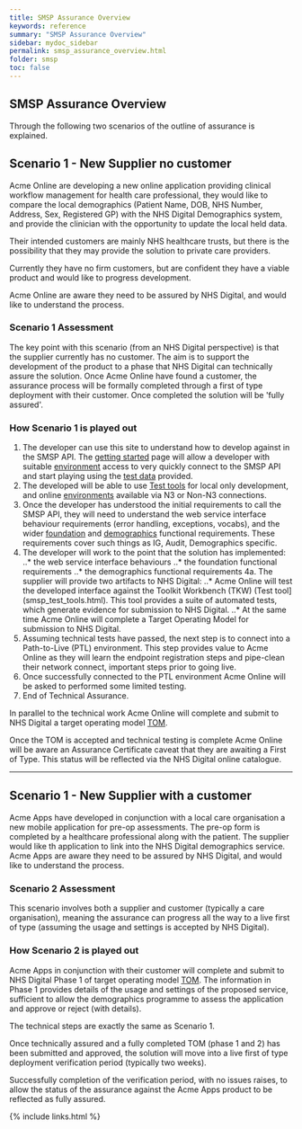 ```yaml
---
title: SMSP Assurance Overview
keywords: reference
summary: "SMSP Assurance Overview"
sidebar: mydoc_sidebar
permalink: smsp_assurance_overview.html
folder: smsp
toc: false
---
```


## SMSP Assurance Overview

Through the following two scenarios of the outline of assurance is explained.

## Scenario 1 - New Supplier no customer
Acme Online are developing a new online application providing clinical workflow management for health care professional, they would like to compare the local demographics (Patient Name, DOB, NHS Number, Address, Sex, Registered GP) with the NHS Digital Demographics system, and provide the clinician with the opportunity to update the local held data.

Their intended customers are mainly NHS healthcare trusts, but there is the possibility that they may provide the solution to private care providers.

Currently they have no firm customers, but are confident they have a viable product and would like to progress development. 

Acme Online are aware they need to be assured by NHS Digital, and would like to understand the process.

### Scenario 1 Assessment
The key point with this scenario (from an NHS Digital perspective) is that the supplier currently has no customer. The aim is to support the development of the product to a phase that NHS Digital can technically assure the solution. Once Acme Online have found a customer, the assurance process will be formally completed through a first of type deployment with their customer. Once completed the solution will be 'fully assured'.

### How Scenario 1 is played out
1. The developer can use this site to understand how to develop against in the SMSP API. The [getting started](smsp_getting_started.html) page will allow a developer with suitable [environment](smsp_test_environments.html) access to very quickly connect to the SMSP API and start playing using the [test data](smsp_test_data.html) provided.
2. The developed will be able to use [Test tools](smsp_test_tools.html) for local only development, and online  [environments](smsp_test_environments.html) available via N3 or Non-N3 connections.
2. Once the developer has understood the initial requirements to call the SMSP API, they will need to understand the web  service interface behaviour requirements (error handling, exceptions, vocabs), and the wider [foundation](foundations_reqs.html) and [demographics](demographics_reqs.html) functional requirements. These requirements cover such things as IG, Audit, Demographics specific.
3. The developer will work to the point that the solution has implemented:
..* the web service interface behaviours 
..* the foundation functional requirements
..* the demographics functional requirements
4a. The supplier will provide two artifacts to NHS Digital:
..* Acme Online will test the developed interface against the Toolkit Workbench (TKW) (Test tool](smsp_test_tools.html). This tool provides a suite of automated tests, which generate evidence for submission to NHS Digital.
..* At the same time Acme Online will complete a Target Operating Model for submission to NHS Digital. 
5. Assuming technical tests have passed, the next step is to connect into a Path-to-Live (PTL) environment. This step provides value to Acme Online as they will learn the endpoint registration steps and pipe-clean their network connect, important steps prior to going live.
6. Once successfully connected to the PTL environment Acme Online will be asked to performed some limited testing.
7. End of Technical Assurance.

In parallel to the technical work Acme Online will complete and submit to NHS Digital a target operating model [TOM](smsp_tom.html).

Once the TOM is accepted and technical testing is complete Acme Online will be aware an Assurance Certificate caveat that they are awaiting a First of Type. This status will be reflected via the NHS Digital online catalogue.

--- 

## Scenario 1 - New Supplier with a customer
Acme Apps have developed in conjunction with a local care organisation a new mobile application for pre-op assessments. The pre-op form is completed by a healthcare professional along with the patient. The supplier would like th application to link into the NHS Digital demographics service. Acme Apps are aware they need to be assured by NHS Digital, and would like to understand the process.

### Scenario 2 Assessment
This scenario involves both a supplier and customer (typically a care organisation), meaning the assurance can progress all the way to a live first of type (assuming the usage and settings is accepted by NHS Digital).

### How Scenario 2 is played out
Acme Apps in conjunction with their customer will complete and submit to NHS Digital Phase 1 of target operating model [TOM](smsp_tom.html). The information in Phase 1 provides details of the usage and settings of the proposed service, sufficient to allow the demographics programme to assess the application and approve or reject (with details).

The technical steps are exactly the same as Scenario 1. 

Once technically assured and a fully completed TOM (phase 1 and 2) has been submitted and approved, the solution will move into a live first of type deployment verification period (typically two weeks).

Successfully completion of the verification period, with no issues raises, to allow the status of the assurance against the Acme Apps product to be reflected as fully assured. 

{% include links.html %}
